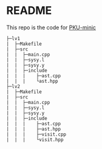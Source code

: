 # README

This repo is the code for [PKU-minic](https://pku-minic.github.io/online-doc/#)

```
├─lv1
|  ├─Makefile
|  ├─src
|  |  ├─main.cpp
|  |  ├─sysy.l
|  |  ├─sysy.y
|  |  ├─include
|  |  |    ├─ast.cpp
|  |  |    └ast.hpp
├─lv2
|  ├─Makefile
|  ├─src
|  |  ├─main.cpp
|  |  ├─sysy.l
|  |  ├─sysy.y
|  |  ├─include
|  |  |    ├─ast.cpp
|  |  |    ├─ast.hpp
|  |  |    ├─visit.cpp
|  |  |    └visit.hpp
```